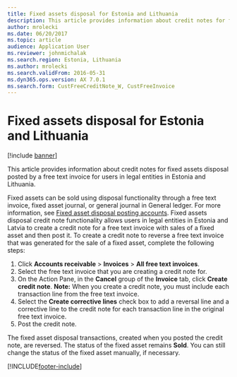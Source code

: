 ```yaml
---
title: Fixed assets disposal for Estonia and Lithuania
description: This article provides information about credit notes for fixed assets disposal posted by a free text invoice for users in legal entities in Estonia and Lithuania.
author: mrolecki
ms.date: 06/20/2017
ms.topic: article
audience: Application User
ms.reviewer: johnmichalak
ms.search.region: Estonia, Lithuania
ms.author: mrolecki
ms.search.validFrom: 2016-05-31
ms.dyn365.ops.version: AX 7.0.1
ms.search.form: CustFreeCreditNote_W, CustFreeInvoice
---
```


# Fixed assets disposal for Estonia and Lithuania

[!include [banner](../../includes/banner.md)]

This article provides information about credit notes for fixed assets disposal posted by a free text invoice for users in legal entities in Estonia and Lithuania.

Fixed assets can be sold using disposal functionality through a free text invoice, fixed asset journal, or general journal in General ledger. For more information, see [Fixed asset disposal posting accounts](../../fixed-assets/fixed-asset-disposal-posting-accounts.md). Fixed assets disposal credit note functionality allows users in legal entities in Estonia and Latvia to create a credit note for a free text invoice with sales of a fixed asset and then post it. To create a credit note to reverse a free text invoice that was generated for the sale of a fixed asset, complete the following steps:

1.  Click **Accounts receivable** &gt; **Invoices** &gt; **All free text invoices**.
2.  Select the free text invoice that you are creating a credit note for.
3.  On the Action Pane, in the **Cancel** group of the **Invoice** tab, click **Create credit note**. **Note:** When you create a credit note, you must include each transaction line from the free text invoice.
4.  Select the **Create corrective lines** check box to add a reversal line and a corrective line to the credit note for each transaction line in the original free text invoice.
5.  Post the credit note.

The fixed asset disposal transactions, created when you posted the credit note, are reversed. The status of the fixed asset remains **Sold**. You can still change the status of the fixed asset manually, if necessary.





[!INCLUDE[footer-include](../../../includes/footer-banner.md)]
